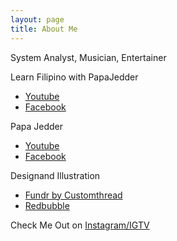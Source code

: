 ```yaml
---
layout: page
title: About Me
---
```


System Analyst, Musician, Entertainer

Learn Filipino with PapaJedder 
* [Youtube](https://www.youtube.com/channel/UCd2GYeVAsuDE-qUdxtUEs8A) 
* [Facebook](https://fb.me/letsfilipino)  

Papa Jedder
* [Youtube](https://goo.gl/xMXzkL) 
* [Facebook](https://fb.me/papajedder)   

Designand Illustration
* [Fundr by Customthread](https://fundr.customthread.com/papajedder) 
* [Redbubble](https://www.redbubble.com/people/papajedder/portfolio)   

Check Me Out on [Instagram/IGTV](https://goo.gl/vMdQeZ)
